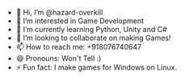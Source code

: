 - 👋 Hi, I’m @hazard-overkill
- 👀 I’m interested in Game Development
- 🌱 I’m currently learning Python, Unity and C#
- 💞️ I’m looking to collaborate on making Games!
- 📫 How to reach me: +918076740647
- 😄 Pronouns: Won't Tell :)
- ⚡ Fun fact: I make games for Windows on Linux.
